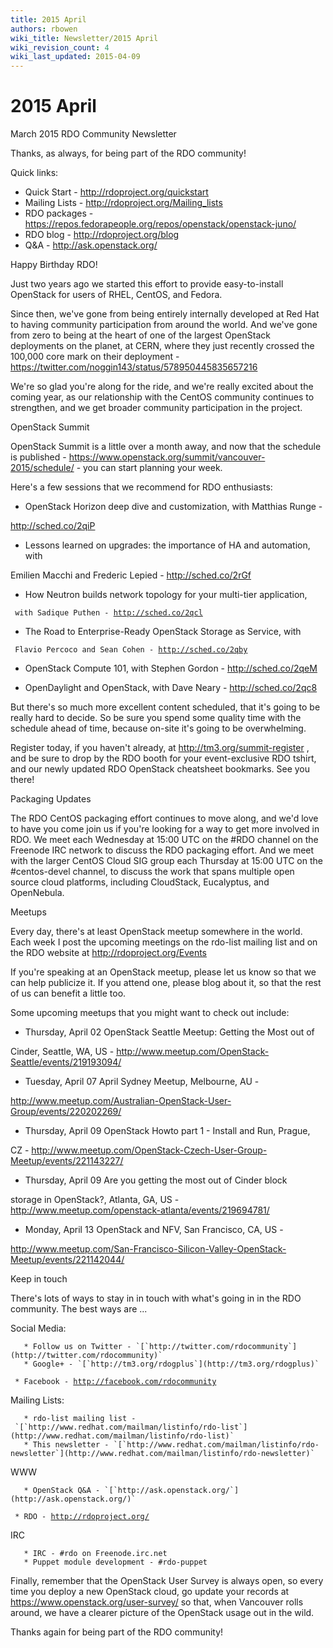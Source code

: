 ```yaml
---
title: 2015 April
authors: rbowen
wiki_title: Newsletter/2015 April
wiki_revision_count: 4
wiki_last_updated: 2015-04-09
---
```


# 2015 April

March 2015 RDO Community Newsletter

Thanks, as always, for being part of the RDO community!

Quick links:

*   Quick Start - <http://rdoproject.org/quickstart>
*   Mailing Lists - <http://rdoproject.org/Mailing_lists>
*   RDO packages - <https://repos.fedorapeople.org/repos/openstack/openstack-juno/>
*   RDO blog - <http://rdoproject.org/blog>
*   Q&A - <http://ask.openstack.org/>

Happy Birthday RDO!

Just two years ago we started this effort to provide easy-to-install OpenStack for users of RHEL, CentOS, and Fedora.

Since then, we've gone from being entirely internally developed at Red Hat to having community participation from around the world. And we've gone from zero to being at the heart of one of the largest OpenStack deployments on the planet, at CERN, where they just recently crossed the 100,000 core mark on their deployment - <https://twitter.com/noggin143/status/578950445835657216>

We're so glad you're along for the ride, and we're really excited about the coming year, as our relationship with the CentOS community continues to strengthen, and we get broader community participation in the project.

OpenStack Summit

OpenStack Summit is a little over a month away, and now that the schedule is published - <https://www.openstack.org/summit/vancouver-2015/schedule/> - you can start planning your week.

Here's a few sessions that we recommend for RDO enthusiasts:

*   OpenStack Horizon deep dive and customization, with Matthias Runge -

<http://sched.co/2qiP>

*   Lessons learned on upgrades: the importance of HA and automation, with

Emilien Macchi and Frederic Lepied - <http://sched.co/2rGf>

*   How Neutron builds network topology for your multi-tier application,

` with Sadique Puthen - `[`http://sched.co/2qcl`](http://sched.co/2qcl)

*   The Road to Enterprise-Ready OpenStack Storage as Service, with

` Flavio Percoco and Sean Cohen - `[`http://sched.co/2qby`](http://sched.co/2qby)

*   OpenStack Compute 101, with Stephen Gordon - <http://sched.co/2qeM>

<!-- -->

*   OpenDaylight and OpenStack, with Dave Neary - <http://sched.co/2qc8>

But there's so much more excellent content scheduled, that it's going to be really hard to decide. So be sure you spend some quality time with the schedule ahead of time, because on-site it's going to be overwhelming.

Register today, if you haven't already, at <http://tm3.org/summit-register> , and be sure to drop by the RDO booth for your event-exclusive RDO tshirt, and our newly updated RDO OpenStack cheatsheet bookmarks. See you there!

Packaging Updates

The RDO CentOS packaging effort continues to move along, and we'd love to have you come join us if you're looking for a way to get more involved in RDO. We meet each Wednesday at 15:00 UTC on the #RDO channel on the Freenode IRC network to discuss the RDO packaging effort. And we meet with the larger CentOS Cloud SIG group each Thursday at 15:00 UTC on the #centos-devel channel, to discuss the work that spans multiple open source cloud platforms, including CloudStack, Eucalyptus, and OpenNebula.

Meetups

Every day, there's at least OpenStack meetup somewhere in the world. Each week I post the upcoming meetings on the rdo-list mailing list and on the RDO website at <http://rdoproject.org/Events>

If you're speaking at an OpenStack meetup, please let us know so that we can help publicize it. If you attend one, please blog about it, so that the rest of us can benefit a little too.

Some upcoming meetups that you might want to check out include:

*   Thursday, April 02 OpenStack Seattle Meetup: Getting the Most out of

Cinder, Seattle, WA, US - <http://www.meetup.com/OpenStack-Seattle/events/219193094/>

*   Tuesday, April 07 April Sydney Meetup, Melbourne, AU -

<http://www.meetup.com/Australian-OpenStack-User-Group/events/220202269/>

*   Thursday, April 09 OpenStack Howto part 1 - Install and Run, Prague,

CZ - <http://www.meetup.com/OpenStack-Czech-User-Group-Meetup/events/221143227/>

*   Thursday, April 09 Are you getting the most out of Cinder block

storage in OpenStack?, Atlanta, GA, US - <http://www.meetup.com/openstack-atlanta/events/219694781/>

*   Monday, April 13 OpenStack and NFV, San Francisco, CA, US -

<http://www.meetup.com/San-Francisco-Silicon-Valley-OpenStack-Meetup/events/221142044/>

Keep in touch

There's lots of ways to stay in in touch with what's going in in the RDO community. The best ways are ...

Social Media:

       * Follow us on Twitter - `[`http://twitter.com/rdocommunity`](http://twitter.com/rdocommunity)` 
       * Google+ - `[`http://tm3.org/rdogplus`](http://tm3.org/rdogplus)` 
` * Facebook - `[`http://facebook.com/rdocommunity`](http://facebook.com/rdocommunity)

Mailing Lists:

       * rdo-list mailing list - `[`http://www.redhat.com/mailman/listinfo/rdo-list`](http://www.redhat.com/mailman/listinfo/rdo-list)` 
       * This newsletter - `[`http://www.redhat.com/mailman/listinfo/rdo-newsletter`](http://www.redhat.com/mailman/listinfo/rdo-newsletter)` 

WWW

       * OpenStack Q&A - `[`http://ask.openstack.org/`](http://ask.openstack.org/)` 
` * RDO - `[`http://rdoproject.org/`](http://rdoproject.org/)

IRC

       * IRC - #rdo on Freenode.irc.net
       * Puppet module development - #rdo-puppet

Finally, remember that the OpenStack User Survey is always open, so every time you deploy a new OpenStack cloud, go update your records at <https://www.openstack.org/user-survey/> so that, when Vancouver rolls around, we have a clearer picture of the OpenStack usage out in the wild.

Thanks again for being part of the RDO community!
